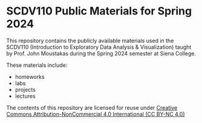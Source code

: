 # SCDV110 Public Materials for Spring 2024

This repository contains the publicly available materials used in the SCDV110
(Introduction to Exploratory Data Analysis & Visualization) taught by Prof. John
Moustakas during the Spring 2024 semester at Siena College.

These materials include:
- homeworks
- labs
- projects
- lectures

The contents of this repository are licensed for reuse under [Creative Commons
Attribution-NonCommercial 4.0 International (CC BY-NC
4.0)](http://creativecommons.org/licenses/by-nc/4.0/)

